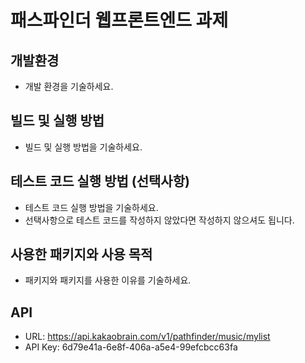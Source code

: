 # 패스파인더 웹프론트엔드 과제

## 개발환경

- 개발 환경을 기술하세요.

## 빌드 및 실행 방법

- 빌드 및 실행 방법을 기술하세요.

## 테스트 코드 실행 방법 (선택사항)

- 테스트 코드 실행 방법을 기술하세요.
- 선택사항으로 테스트 코드를 작성하지 않았다면 작성하지 않으셔도 됩니다.

## 사용한 패키지와 사용 목적

- 패키지와 패키지를 사용한 이유를 기술하세요.

## API

- URL: https://api.kakaobrain.com/v1/pathfinder/music/mylist
- API Key: 6d79e41a-6e8f-406a-a5e4-99efcbcc63fa
